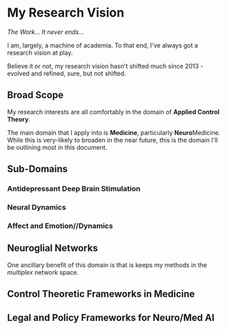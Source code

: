 # My Research Vision
*The Work... It never ends...*

I am, largely, a machine of academia.
To that end, I've always got a research vision at play.

Believe it or not, my research vision hasn't shifted much since 2013 - evolved and refined, sure, but not shifted.

## Broad Scope
My research interests are all comfortably in the domain of **Applied Control Theory**.

The main domain that I apply into is **Medicine**, particularly **Neuro**Medicine.
While this is very-likely to broaden in the near future, this is the domain I'll be outlining most in this document.

## Sub-Domains

### Antidepressant Deep Brain Stimulation


### Neural Dynamics


### Affect and Emotion//Dynamics


## Neuroglial Networks

One ancillary benefit of this domain is that is keeps my methods in the *multiplex* network space.

## Control Theoretic Frameworks in Medicine

## Legal and Policy Frameworks for Neuro/Med AI
